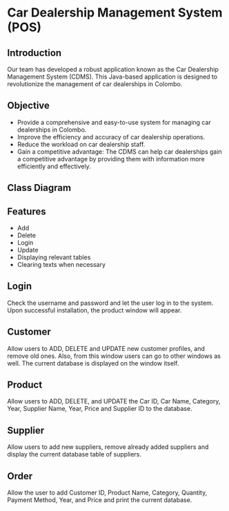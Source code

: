 # Car Dealership Management System (POS)

## Introduction
Our team has developed a robust application known as the Car Dealership Management System (CDMS). This Java-based application is designed to revolutionize the management of car dealerships in Colombo.


## Objective
- Provide a comprehensive and easy-to-use system for managing car dealerships in Colombo.
- Improve the efficiency and accuracy of car dealership operations.
- Reduce the workload on car dealership staff.
- Gain a competitive advantage: The CDMS can help car dealerships gain a competitive advantage by providing them with information more efficiently and effectively.

## Class Diagram


## Features

- Add
- Delete
- Login
- Update
- Displaying relevant tables
- Clearing texts when necessary

## Login
Check the username and password and let the user log in to the system. Upon successful installation, the product window will appear.

## Customer
Allow users to ADD, DELETE and UPDATE new customer profiles, and remove old ones. Also, from this window users can go to other windows as well. The current database is displayed on the window itself.


## Product 
Allow users to ADD, DELETE, and UPDATE the Car ID, Car Name, Category, Year, Supplier Name, Year, Price and Supplier ID to the database.

## Supplier
Allow users to add new suppliers, remove already added suppliers and display the current database table of suppliers.

## Order
Allow the user to add Customer ID, Product Name, Category, Quantity, Payment Method, Year, and Price and print the current database.

